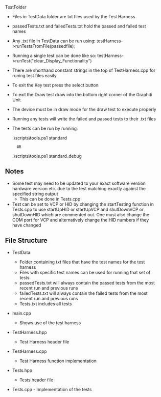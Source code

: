 TestFolder
- Files in TestData folder are txt files used by the Test Harness
- passedTests.txt and failedTests.txt hold the passed and failed test names
- Any .txt file in TestData can be run using:
    testHarness->runTestsFromFile(passedfile);
- Running a single test can be done like so:
    testHarness->runTest("clear_Display_Functionality")
- There are shorthand constant strings in the top of TestHarness.cpp for runing test files easily

- To exit the Key test press the select button
- To exit the Draw test draw into the bottom right corner of the Graphiti Unit
- The device must be in draw mode for the draw test to execute properly

- Running any tests will write the failed and passed tests to their .txt files

- The tests can be run by running:

    .\scripts\tools.ps1 standard  

        OR

    .\scripts\tools.ps1 standard_debug

## Notes ##

- Some test may need to be updated to your exact software version hardware version etc. due to the test matching exactly against the specified string output
    - This can be done in Tests.cpp
- Test can be set to VCP or HID by changing the startTesting function in Tests.cpp to use startUpHID or startUpVCP and shutDownVCP or shutDownHID which are commented out. One must also change the COM port for VCP and alternatively change the HID numbers if they have changed

## File Structure ##
- TestData
    - Folder containing txt files that have the test names for the test harness
    - Files with specific test names can be used for running that set of tests
    - passedTests.txt will always contain the passed tests from the most recent run and previous runs
    - failedTests.txt will always contain the failed tests from the most recent run and previous runs
    - Tests.txt includes all tests

- main.cpp
    - Shows use of the test harness 

- TestHarness.hpp
    - Test Harness header file

- TestHarness.cpp
    - Test Harness function implementation

- Tests.hpp
    - Tests header file

- Tests.cpp
        - Implementation of the tests